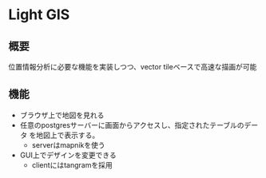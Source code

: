 # Light GIS

## 概要
位置情報分析に必要な機能を実装しつつ、vector tileベースで高速な描画が可能

## 機能
- ブラウザ上で地図を見れる
- 任意のpostgresサーバーに画面からアクセスし、指定されたテーブルのデータ
を地図上で表示する。
  - serverはmapnikを使う
- GUI上でデザインを変更できる
  - clientにはtangramを採用

